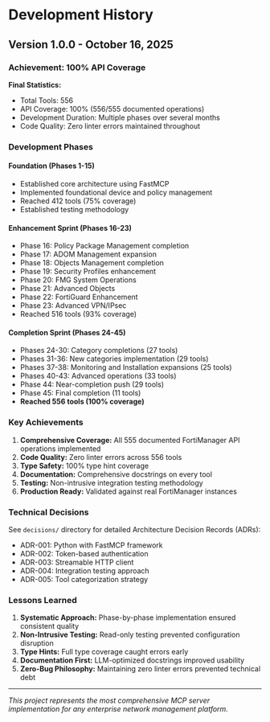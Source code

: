 # Development History

## Version 1.0.0 - October 16, 2025

### Achievement: 100% API Coverage

**Final Statistics:**
- Total Tools: 556
- API Coverage: 100% (556/555 documented operations)
- Development Duration: Multiple phases over several months
- Code Quality: Zero linter errors maintained throughout

### Development Phases

#### Foundation (Phases 1-15)
- Established core architecture using FastMCP
- Implemented foundational device and policy management
- Reached 412 tools (75% coverage)
- Established testing methodology

#### Enhancement Sprint (Phases 16-23)
- Phase 16: Policy Package Management completion
- Phase 17: ADOM Management expansion
- Phase 18: Objects Management completion
- Phase 19: Security Profiles enhancement
- Phase 20: FMG System Operations
- Phase 21: Advanced Objects
- Phase 22: FortiGuard Enhancement
- Phase 23: Advanced VPN/IPsec
- Reached 516 tools (93% coverage)

#### Completion Sprint (Phases 24-45)
- Phases 24-30: Category completions (27 tools)
- Phases 31-36: New categories implementation (29 tools)
- Phases 37-38: Monitoring and Installation expansions (25 tools)
- Phases 40-43: Advanced operations (33 tools)
- Phase 44: Near-completion push (29 tools)
- Phase 45: Final completion (11 tools)
- **Reached 556 tools (100% coverage)**

### Key Achievements

1. **Comprehensive Coverage:** All 555 documented FortiManager API operations implemented
2. **Code Quality:** Zero linter errors across 556 tools
3. **Type Safety:** 100% type hint coverage
4. **Documentation:** Comprehensive docstrings on every tool
5. **Testing:** Non-intrusive integration testing methodology
6. **Production Ready:** Validated against real FortiManager instances

### Technical Decisions

See `decisions/` directory for detailed Architecture Decision Records (ADRs):
- ADR-001: Python with FastMCP framework
- ADR-002: Token-based authentication
- ADR-003: Streamable HTTP client
- ADR-004: Integration testing approach
- ADR-005: Tool categorization strategy

### Lessons Learned

1. **Systematic Approach:** Phase-by-phase implementation ensured consistent quality
2. **Non-Intrusive Testing:** Read-only testing prevented configuration disruption
3. **Type Hints:** Full type coverage caught errors early
4. **Documentation First:** LLM-optimized docstrings improved usability
5. **Zero-Bug Philosophy:** Maintaining zero linter errors prevented technical debt

---

*This project represents the most comprehensive MCP server implementation for any enterprise network management platform.*

